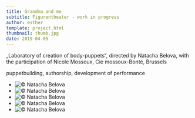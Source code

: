 ```yaml
---
title: Grandma and me
subtitle: Figurentheater - work in progress
author: esther
template: project.html
thumbnail: thumb.jpg
date: 2019-04-05
---
```



„Laboratory of creation of body-puppets“, directed by Natacha Belova, with the participation of Nicole Mossoux, Cie mossoux-Bonté, Brussels

puppetbuilding, authorship, development of performance

<span class="more"></span>

<ul class="bxslider">   
    <li><img title="© Natacha Belova" src="grandma1.jpg"/></li>
      <li><img title="© Natacha Belova" src="grandma2.jpg"/></li>
      <li><img title="© Natacha Belova" src="grandma3.jpg"/></li>
       <li><img title="© Natacha Belova" src="grandma8.jpg"/></li>  
        <li><img title="© Natacha Belova" src="grandma9.jpg"/></li>  
</ul>

